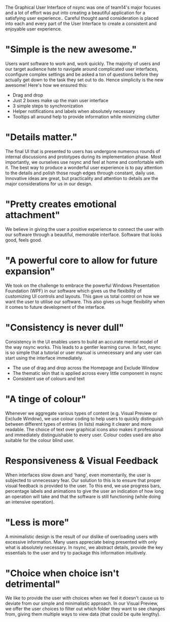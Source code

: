 The Graphical User Interface of nsync was one of team14's major focuses and a lot of effort was put into creating a beautiful application for a satisfying user experience.. Careful thought aand consideration is placed into each and every part of the User Interface to create a consistent and enjoyable user experience.

# "Simple is the new awesome." #
Users want software to work and, work quickly. The majority of users and our target audience hate to navigate around complicated user interfaces, cconfigure complex settings and be asked a ton of questions before they actually get down to the task they set out to do. Hence simplicity is the new awesome!
Here's how we ensured this:
  * Drag and drop
  * Just 2 boxes make up the main user interface
  * 3 simple steps to synchronization
  * Helper notifications and labels when absolutely necessary
  * Tooltips all around help to provide information while minimizing clutter

# "Details matter." #
The final UI that is presented to users has undergone numerous rounds of internal discussions and prototypes during its implementation phase. Most importantly, we ourselves use nsync and feel at home and comfortable with it. The best way to produce a wonderful user experience is to pay attention to the details and polish those rough edges through constant, daily use. Innovative ideas are great, but practicality and attention to details are the major considerations for us in our design.

# "Pretty creates emotional attachment" #
We believe in giving the user a positive experience to connect the user with our software through a beautiful, memorable interface. Software that looks good, feels good.

# "A powerful core to allow for future expansion" #
We took on the challenge to embrace the powerful Windows Presentation Foundation (WPF) in our software which gives us the flexibility of customizing UI controls and layouts. This gave us total control on how we want the user to utilise our software. This also gives us huge flexibility when it comes to future development of the interface.

# "Consistency is never dull" #
Consistency in the UI enables users to build an accurate mental model of the way nsync works. This leads to a gentler learning curve. In fact, nsync is so simple that a tutorial or user manual is unnecessary and any user can start using the interface immediately.
  * The use of drag and drop across the Homepage and Exclude Window
  * The thematic skin that is applied across every little component in nsync
  * Consistent use of colours and text

# "A tinge of colour" #
Whenever we aggregate various types of content (e.g. Visual Preview or Exclude Window), we use colour coding to help users to quickly distinguish between different types of entries (in lists) making it clearer and more readable. The choice of text over graphical icons also makes it professional and immediately distinguishable to every user. Colour codes used are also suitable for the colour blind user.

# Responsiveness & Visual Feedback #
When interfaces slow down and 'hang', even momentarily, the user is subjected to unnecessary fear. Our solution to this is to ensure that proper visual feedback is provided to the user. To this end, we use progress bars, percentage labels and animations to give the user an indication of how long an operation will take and that the software is still functioning (while doing an intensive operation).

# "Less is more" #
A minimalistic design is the result of our dislike of overloading users with excessive information. Many users appreciate being presented with only what is absolutely necessary. In nsync, we abstract details, provide the key essentials to the user and try to package this information intuitively.

# "Choice when choice isn't detrimental" #
We like to provide the user with choices when we feel it doesn't cause us to deviate from our simple and minimalistic approach. In our Visual Preview, we offer the user choices to filter out which folder they want to see changes from, giving them multiple ways to view data (that could be quite lengthy).